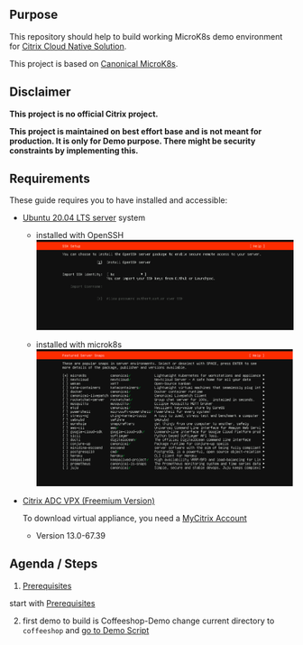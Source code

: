 ## Purpose

This repository should help to build working MicroK8s demo environment for [Citrix Cloud Native Solution](https://www.citrix.com/products/citrix-adc/resources/microservices-app-delivery-best-practices.html).

This project is based on [Canonical MicroK8s](https://microk8s.io).

## Disclaimer

**This project is no official Citrix project.**

**This project is maintained on best effort base and is not meant for production. It is only for Demo purpose. There might be security constraints by implementing this.**  

## Requirements

These guide requires you to have installed and accessible:
- [Ubuntu 20.04 LTS server](https://releases.ubuntu.com/20.04/) system

  - installed with OpenSSH
  ![ubuntu-install-with-openssh](/images/ubuntu-install-openssh.png)

  - installed with microk8s
  ![ubuntu-install-with-openssh](/images/ubuntu-install-add-packages.png)

- [Citrix ADC VPX (Freemium Version)](https://www.citrix.com/downloads/citrix-adc/)

  To download virtual appliance, you need a [MyCitrix Account](https://www.citrix.com/account/)
  - Version 13.0-67.39

## Agenda / Steps

1. [Prerequisites](prerequisites)

  start with [Prerequisites](prerequisites)

2. first demo to build is Coffeeshop-Demo
   change current directory to `coffeeshop` and [go to Demo Script](coffeeshop)
